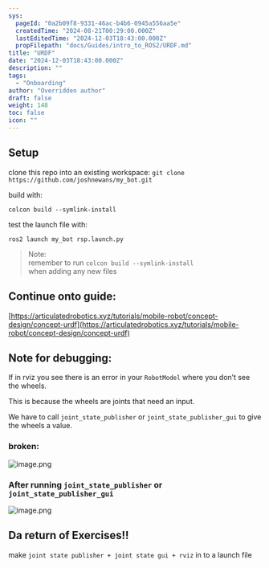 ```yaml
---
sys:
  pageId: "0a2b09f8-9331-46ac-b4b6-0945a556aa5e"
  createdTime: "2024-08-21T00:29:00.000Z"
  lastEditedTime: "2024-12-03T18:43:00.000Z"
  propFilepath: "docs/Guides/intro_to_ROS2/URDF.md"
title: "URDF"
date: "2024-12-03T18:43:00.000Z"
description: ""
tags:
  - "Onboarding"
author: "Overridden author"
draft: false
weight: 148
toc: false
icon: ""
---
```


## Setup

clone this repo into an existing workspace:
`git clone https://github.com/joshnewans/my_bot.git`

build with:

`colcon build --symlink-install`

test the launch file with:

`ros2 launch my_bot rsp.launch.py`

> Note:  
> remember to run `colcon build --symlink-install`  
> when adding any new files

## Continue onto guide:

[https://articulatedrobotics.xyz/tutorials/mobile-robot/concept-design/concept-urdf](https://articulatedrobotics.xyz/tutorials/mobile-robot/concept-design/concept-urdf)

## Note for debugging:

If in rviz you see there is an error in your `RobotModel` where you don’t see the wheels.

This is because the wheels are joints that need an input. 

We have to call `joint_state_publisher` or `joint_state_publisher_gui` to give the wheels a value.

### broken:

![image.png](https://prod-files-secure.s3.us-west-2.amazonaws.com/d518164a-d88e-44d1-a4ee-3adb3bd8bce0/96a1d089-1f17-4dbf-8563-f2aef56a4d37/image.png?X-Amz-Algorithm=AWS4-HMAC-SHA256&X-Amz-Content-Sha256=UNSIGNED-PAYLOAD&X-Amz-Credential=ASIAZI2LB46657SSYGHN%2F20250225%2Fus-west-2%2Fs3%2Faws4_request&X-Amz-Date=20250225T050823Z&X-Amz-Expires=3600&X-Amz-Security-Token=IQoJb3JpZ2luX2VjEAUaCXVzLXdlc3QtMiJGMEQCIEHj1vgt0%2FizaC7eNiRx%2B66Sv8XfBo1tEYXY0nKasdnnAiAR%2Bv4lanBsy11h0s3t%2BbNCIFIZg4965%2FprozchC0p1%2Byr%2FAwg%2BEAAaDDYzNzQyMzE4MzgwNSIManasgR2GfWbc9GlmKtwDvBoTbo1amFeiTVFL9NkQh2%2FLr0JlEo4xw5b%2F8vCDdrYfRf%2BITrz8VEW8vlka%2BjOCms%2Fvcixp5GWmAg%2B6TOzdpBEIDbCn5pmmBLaUorILGQM5OSrHg4cp80tPMDzoDgmh%2BK2rBimEUn0lgoPLwBxMGsPD1fffFdTT8grQHV7iAWNd8cRsRtlz5wQesr%2BPY9cN%2FE9P%2BNonxiR0Wxz3CIYaE7Dpf70NlmKKGDafd4qHWguBk8TZpnqYXnNyfrSWf3SxZJfnSW%2BYgedtScSdeQnCirbtyOi7K9bqq6fVkkCwlqGfYGPP0PcV4QkoWw3KLombmFtLdG8RvrPbvs8ujJQEgxLQ3RT1Jp1FRN8GrnMKZlo1jrSr%2Fu7ZbjsHSDv5pV0RLcauWBUVKAY8MRdH%2FHLtBKySpjbR8vF%2FQuA2ulYb9ZZ9jMHYQwEuJ%2B%2BM3Hd9DwVmOAieuvDcQ0RnHMpVhJi2hXqjInaHereh9YzGZSjiOIr0RMLLzT53%2FsMHqNEEm4naJdpEXzIdZm2XdQyU%2F3HnYiyzXWbFptsFc6D10%2BCFL%2ByxvabuAzBHlK3OpQzKEOvXYUhFSHhF%2F3co9M9UHpeE8%2F47C3DiNR0h1Sqw3oOmjG88YPEv5qv3dwKiiEUwmJD1vQY6pgEd%2Bpxtg%2FdqAr71iw2URURMzQkUUjAu%2FmAR4l4fWVz8BDuP3eVUdr%2BrMKkzxdoKxysRK8o1JBI%2FnXOvkFSMK9FDHwGTjiDKson1Lb3dJhCogqsFmKEO5PmWnZiTnOtq5EACjWz30%2FoTMqrUnH2zPWDlZXY0Yy3%2F9OmxUsQDveb9uOx%2FTw8l2mcD29ZxYcF642SiCP0Tx1u%2Fa3xZK1yRtIpUY2LbQaOy&X-Amz-Signature=9a2d57e804757aad12be5d2d7ac337ab17b97ff0619f6bbae7a314405bc5ba58&X-Amz-SignedHeaders=host&x-id=GetObject)

### After running `joint_state_publisher` or `joint_state_publisher_gui`

![image.png](https://prod-files-secure.s3.us-west-2.amazonaws.com/d518164a-d88e-44d1-a4ee-3adb3bd8bce0/130c99c7-1b0b-4031-9953-844fc3950ff4/image.png?X-Amz-Algorithm=AWS4-HMAC-SHA256&X-Amz-Content-Sha256=UNSIGNED-PAYLOAD&X-Amz-Credential=ASIAZI2LB46657SSYGHN%2F20250225%2Fus-west-2%2Fs3%2Faws4_request&X-Amz-Date=20250225T050823Z&X-Amz-Expires=3600&X-Amz-Security-Token=IQoJb3JpZ2luX2VjEAUaCXVzLXdlc3QtMiJGMEQCIEHj1vgt0%2FizaC7eNiRx%2B66Sv8XfBo1tEYXY0nKasdnnAiAR%2Bv4lanBsy11h0s3t%2BbNCIFIZg4965%2FprozchC0p1%2Byr%2FAwg%2BEAAaDDYzNzQyMzE4MzgwNSIManasgR2GfWbc9GlmKtwDvBoTbo1amFeiTVFL9NkQh2%2FLr0JlEo4xw5b%2F8vCDdrYfRf%2BITrz8VEW8vlka%2BjOCms%2Fvcixp5GWmAg%2B6TOzdpBEIDbCn5pmmBLaUorILGQM5OSrHg4cp80tPMDzoDgmh%2BK2rBimEUn0lgoPLwBxMGsPD1fffFdTT8grQHV7iAWNd8cRsRtlz5wQesr%2BPY9cN%2FE9P%2BNonxiR0Wxz3CIYaE7Dpf70NlmKKGDafd4qHWguBk8TZpnqYXnNyfrSWf3SxZJfnSW%2BYgedtScSdeQnCirbtyOi7K9bqq6fVkkCwlqGfYGPP0PcV4QkoWw3KLombmFtLdG8RvrPbvs8ujJQEgxLQ3RT1Jp1FRN8GrnMKZlo1jrSr%2Fu7ZbjsHSDv5pV0RLcauWBUVKAY8MRdH%2FHLtBKySpjbR8vF%2FQuA2ulYb9ZZ9jMHYQwEuJ%2B%2BM3Hd9DwVmOAieuvDcQ0RnHMpVhJi2hXqjInaHereh9YzGZSjiOIr0RMLLzT53%2FsMHqNEEm4naJdpEXzIdZm2XdQyU%2F3HnYiyzXWbFptsFc6D10%2BCFL%2ByxvabuAzBHlK3OpQzKEOvXYUhFSHhF%2F3co9M9UHpeE8%2F47C3DiNR0h1Sqw3oOmjG88YPEv5qv3dwKiiEUwmJD1vQY6pgEd%2Bpxtg%2FdqAr71iw2URURMzQkUUjAu%2FmAR4l4fWVz8BDuP3eVUdr%2BrMKkzxdoKxysRK8o1JBI%2FnXOvkFSMK9FDHwGTjiDKson1Lb3dJhCogqsFmKEO5PmWnZiTnOtq5EACjWz30%2FoTMqrUnH2zPWDlZXY0Yy3%2F9OmxUsQDveb9uOx%2FTw8l2mcD29ZxYcF642SiCP0Tx1u%2Fa3xZK1yRtIpUY2LbQaOy&X-Amz-Signature=5b60764cc6f0754cfa3397d3055637926493f0247668fc912c63b0aa9ce3bf92&X-Amz-SignedHeaders=host&x-id=GetObject)

## Da return of Exercises!!

make `joint state publisher + joint state gui + rviz` in to a launch file
